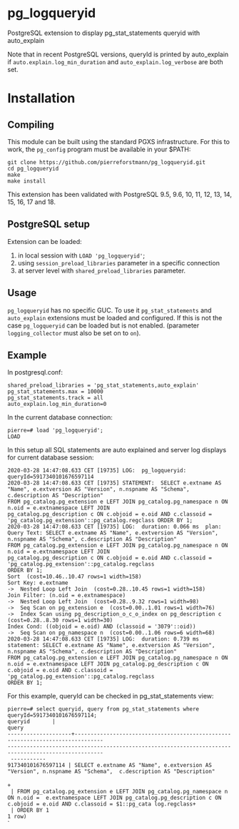 # pg_logqueryid
PostgreSQL extension to display pg_stat_statements queryid with auto_explain

Note that in recent PostgreSQL versions, queryId is printed by auto_explain if `auto.explain.log_min_duration` and `auto_explain.log_verbose` are both set.


# Installation
## Compiling

This module can be built using the standard PGXS infrastructure. For this to work, the `pg_config` program must be available in your $PATH:
  
`git clone https://github.com/pierreforstmann/pg_logqueryid.git` <br>
`cd pg_logqueryid` <br>
`make` <br>
`make install` <br>

This extension has been validated with PostgreSQL 9.5, 9.6, 10, 11, 12, 13, 14, 15, 16, 17 and 18.

## PostgreSQL setup

Extension can be loaded:

1. in local session with `LOAD 'pg_logqueryid'`; <br>
2. using `session_preload_libraries` parameter in a specific connection <br>
3. at server level with `shared_preload_libraries` parameter. <br> 

## Usage
`pg_logqueryid` has no specific GUC.
To use it `pg_stat_statements` and `auto_explain` extensions must be loaded and configured. If this is not the case `pg_logqueryid` can be loaded but is not enabled.
(parameter `logging_collector` must also be set on to `on`).

## Example

In postgresql.conf:

`shared_preload_libraries = 'pg_stat_statements,auto_explain'` <br>
`pg_stat_statements.max = 10000` <br>
`pg_stat_statements.track = all` <br>
`auto_explain.log_min_duration=0` <br>

In the current database connection:

`pierre=# load 'pg_logqueryid';`<br>
`LOAD` <br>


In this setup all SQL statements are auto explained and server log displays for current database session:

`2020-03-28 14:47:08.633 CET [19735] LOG:  pg_logqueryid: queryId=5917340101676597114` <br>
`2020-03-28 14:47:08.633 CET [19735] STATEMENT:  SELECT e.extname AS "Name", e.extversion AS "Version", n.nspname AS "Schema", c.description AS "Description"` <br>
	`FROM pg_catalog.pg_extension e LEFT JOIN pg_catalog.pg_namespace n ON n.oid = e.extnamespace LEFT JOIN` <br> `pg_catalog.pg_description c ON c.objoid = e.oid AND c.classoid = 'pg_catalog.pg_extension'::pg_catalog.regclass
	ORDER BY 1;` <br>
`2020-03-28 14:47:08.633 CET [19735] LOG:  duration: 0.066 ms  plan:` <br>
	`Query Text: SELECT e.extname AS "Name", e.extversion AS "Version", n.nspname AS "Schema", c.description AS "Description"` <br>
	`FROM pg_catalog.pg_extension e LEFT JOIN pg_catalog.pg_namespace n ON n.oid = e.extnamespace LEFT JOIN` <br> `pg_catalog.pg_description c ON c.objoid = e.oid AND c.classoid = 'pg_catalog.pg_extension'::pg_catalog.regclass` <br>
	`ORDER BY 1;` <br>
	`Sort  (cost=10.46..10.47 rows=1 width=158)` <br>
	  `Sort Key: e.extname` <br>
	  `->  Nested Loop Left Join  (cost=0.28..10.45 rows=1 width=158)` <br>
	        `Join Filter: (n.oid = e.extnamespace)` <br>
	        `->  Nested Loop Left Join  (cost=0.28..9.32 rows=1 width=98)` <br>
	              `->  Seq Scan on pg_extension e  (cost=0.00..1.01 rows=1 width=76)` <br>
	              `->  Index Scan using pg_description_o_c_o_index on pg_description c  (cost=0.28..8.30 rows=1 width=30)` <br>
	                    `Index Cond: ((objoid = e.oid) AND (classoid = '3079'::oid))` <br>
	        `->  Seq Scan on pg_namespace n  (cost=0.00..1.06 rows=6 width=68)` <br>
`2020-03-28 14:47:08.633 CET [19735] LOG:  duration: 0.739 ms  statement: SELECT e.extname AS "Name", e.extversion AS "Version", n.nspname AS "Schema", c.description AS "Description"` <br>
	`FROM pg_catalog.pg_extension e LEFT JOIN pg_catalog.pg_namespace n ON n.oid = e.extnamespace LEFT JOIN pg_catalog.pg_description c ON c.objoid = e.oid AND c.classoid = 'pg_catalog.pg_extension'::pg_catalog.regclass` <br>
	`ORDER BY 1;` <br>


For this example, queryId can be checked in pg_stat_statements view:


`pierre=# select queryid, query from pg_stat_statements where queryId=5917340101676597114;` <br>
       `queryid       |                                                                               ` <br>
               `query                                                                                 ` <br>
`--------------------+-------------------------------------------------------------------------------` <br>
`----------------------------------------------------------------------------------------------------` <br>
` -----------` <br>
 `917340101676597114 | SELECT e.extname AS "Name", e.extversion AS "Version", n.nspname AS "Schema", 
c.description AS "Description" ` <br>                                                      
           `+` <br>
                   ` | FROM pg_catalog.pg_extension e LEFT JOIN pg_catalog.pg_namespace n ON n.oid = 
e.extnamespace LEFT JOIN pg_catalog.pg_description c ON c.objoid = e.oid AND c.classoid = $1::pg_cata
log.regclass+` <br>
                   ` | ORDER BY 1` <br>
`1 row)`<br>
`

